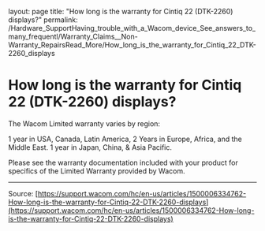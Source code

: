 layout: page
title: "How long is the warranty for Cintiq 22 (DTK-2260) displays?"
permalink: /Hardware_SupportHaving_trouble_with_a_Wacom_device_See_answers_to_many_frequentl/Warranty_Claims__Non-Warranty_RepairsRead_More/How_long_is_the_warranty_for_Cintiq_22_DTK-2260_displays

# How long is the warranty for Cintiq 22 (DTK-2260) displays?

The Wacom Limited warranty varies by region:

1 year in USA, Canada, Latin America,
2 Years in Europe, Africa, and the Middle East.
1 year in Japan, China, & Asia Pacific.



Please see the warranty documentation included with your product for specifics of the Limited Warranty provided by Wacom.

---
Source: [https://support.wacom.com/hc/en-us/articles/1500006334762-How-long-is-the-warranty-for-Cintiq-22-DTK-2260-displays](https://support.wacom.com/hc/en-us/articles/1500006334762-How-long-is-the-warranty-for-Cintiq-22-DTK-2260-displays)
